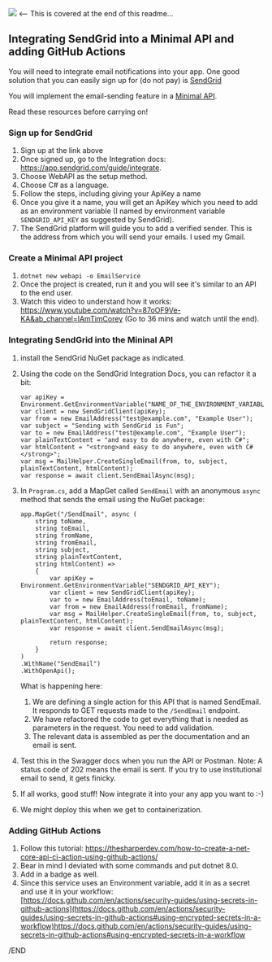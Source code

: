 ![](https://github.com/VCDW-2025-PROG7311/EmailService/workflows/.NET/badge.svg) <-- This is covered at the end of this readme...

## Integrating SendGrid into a Minimal API and adding GitHub Actions

You will need to integrate email notifications into your app. One good solution that you can easily sign up for (do not pay) is [SendGrid](https://sendgrid.com/en-us/solutions/email-api)

You will implement the email-sending feature in a [Minimal API](https://learn.microsoft.com/en-us/aspnet/core/fundamentals/minimal-apis?view=aspnetcore-8.0).

Read these resources before carrying on!

### Sign up for SendGrid

1. Sign up at the link above
1. Once signed up, go to the Integration docs: https://app.sendgrid.com/guide/integrate.
1. Choose WebAPI as the setup method.
1. Choose C# as a language.
1. Follow the steps, including giving your ApiKey a name
1. Once you give it a name, you will get an ApiKey which you need to add as an environment variable (I named by environment variable `SENDGRID_API_KEY` as suggested by SendGrid).
1. The SendGrid platform will guide you to add a verified sender. This is the address from which you will send your emails. I used my Gmail.

### Create a Minimal API project
1. ```dotnet new webapi -o EmailService```
1. Once the project is created, run it and you will see it's similar to an API to the end user.
1. Watch this video to understand how it works: https://www.youtube.com/watch?v=87oOF9Ve-KA&ab_channel=IAmTimCorey (Go to 36 mins and watch until the end).

### Integrating SendGrid into the Mininal API

1. install the SendGrid NuGet package as indicated.
1. Using the code on the SendGrid Integration Docs, you can refactor it a bit:
    ```
    var apiKey = Environment.GetEnvironmentVariable("NAME_OF_THE_ENVIRONMENT_VARIABLE_FOR_YOUR_SENDGRID_KEY");
    var client = new SendGridClient(apiKey);
    var from = new EmailAddress("test@example.com", "Example User");
    var subject = "Sending with SendGrid is Fun";
    var to = new EmailAddress("test@example.com", "Example User");
    var plainTextContent = "and easy to do anywhere, even with C#";
    var htmlContent = "<strong>and easy to do anywhere, even with C#</strong>";
    var msg = MailHelper.CreateSingleEmail(from, to, subject, plainTextContent, htmlContent);
    var response = await client.SendEmailAsync(msg);
    ```

1. In `Program.cs`, add a MapGet called `SendEmail` with an anonymous `async` method that sends the email using the NuGet package: 
    ```
    app.MapGet("/SendEmail", async (
        string toName, 
        string toEmail,
        string fromName,
        string fromEmail,
        string subject, 
        string plainTextContent,
        string htmlContent) =>
        {
            var apiKey = Environment.GetEnvironmentVariable("SENDGRID_API_KEY");
            var client = new SendGridClient(apiKey);
            var to = new EmailAddress(toEmail, toName);
            var from = new EmailAddress(fromEmail, fromName);
            var msg = MailHelper.CreateSingleEmail(from, to, subject, plainTextContent, htmlContent);
            var response = await client.SendEmailAsync(msg);

            return response;
        }
    )
    .WithName("SendEmail")
    .WithOpenApi();
    ```
    What is happening here:
    1. We are defining a single action for this API that is named SendEmail. It responds to GET requests made to the `/SendEmail` endpoint.
    1. We have refactored the code to get everything that is needed as parameters in the request. You need to add validation.
    1. The relevant data is assembled as per the documentation and an email is sent.
1. Test this in the Swagger docs when you run the API or Postman. Note: A status code of 202 means the email is sent. If you try to use institutional email to send, it gets finicky.
1. If all works, good stuff! Now integrate it into your any app you want to :-)
1. We might  deploy this when we get to containerization.

### Adding GitHub Actions
1. Follow this tutorial: https://thesharperdev.com/how-to-create-a-net-core-api-ci-action-using-github-actions/
1. Bear in mind I deviated with some commands and put dotnet 8.0.
1. Add in a badge as well.
1. Since this service uses an Environment variable, add it in as a secret and use it in your workflow: [https://docs.github.com/en/actions/security-guides/using-secrets-in-github-actions](https://docs.github.com/en/actions/security-guides/using-secrets-in-github-actions#using-encrypted-secrets-in-a-workflow)https://docs.github.com/en/actions/security-guides/using-secrets-in-github-actions#using-encrypted-secrets-in-a-workflow

/END
